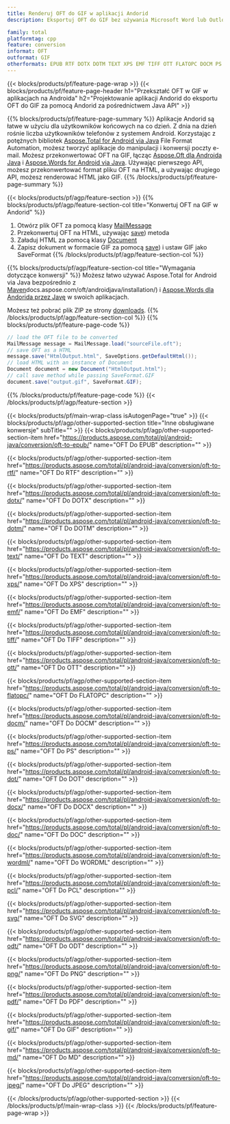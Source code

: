 ```yaml
---
title: Renderuj OFT do GIF w aplikacji Andorid
description: Eksportuj OFT do GIF bez używania Microsoft Word lub Outlook w swoich aplikacjach Andorid

family: total
platformtag: cpp
feature: conversion
informat: OFT
outformat: GIF
otherformats: EPUB RTF DOTX DOTM TEXT XPS EMF TIFF OTT FLATOPC DOCM PS DOT DOCX DOC WORDML PCL SVG ODT PNG PDF BMP MD JPEG
---
```

{{< blocks/products/pf/feature-page-wrap >}}
{{< blocks/products/pf/feature-page-header h1="Przekształć OFT w GIF w aplikacjach na Androida" h2="Projektowanie aplikacji Andorid do eksportu OFT do GIF za pomocą Andorid za pośrednictwem Java API" >}}

{{% blocks/products/pf/feature-page-summary %}}
Aplikacje Andorid są łatwe w użyciu dla użytkowników końcowych na co dzień. Z dnia na dzień rośnie liczba użytkowników telefonów z systemem Android. Korzystając z potężnych bibliotek [Aspose.Total for Android via Java](https://products.aspose.com/total/android-java/) File Format Automation, możesz tworzyć aplikacje do manipulacji i konwersji poczty e-mail. Możesz przekonwertować OFT na GIF, łącząc [Aspose.Oft dla Androida Java](https://products.aspose.com/oft/android-java/) i [Aspose.Words for Android via Java](https://products.aspose.com/words/android-java/). Używając pierwszego API, możesz przekonwertować format pliku OFT na HTML, a używając drugiego API, możesz renderować HTML jako GIF. 
{{% /blocks/products/pf/feature-page-summary  %}}

{{< blocks/products/pf/agp/feature-section >}}
{{% blocks/products/pf/agp/feature-section-col title="Konwertuj OFT na GIF w Andorid" %}}
1. Otwórz plik OFT za pomocą klasy [MailMessage](https://reference.aspose.com/oft/java/com.aspose.oft/mailmessage)
2. Przekonwertuj OFT na HTML, używając [save](https://reference.aspose.com/oft/java/com.aspose.oft/MailMessage#save(java.io.OutputStream,%20com.aspose.oft.SaveOptions) )) metoda
3. Załaduj HTML za pomocą klasy [Document](https://reference.aspose.com/words/java/com.aspose.words/Document)
4. Zapisz dokument w formacie GIF za pomocą [save](https://reference.aspose.com/words/java/com.aspose.words/Document#save(java.lang.String,com.aspose.words.SaveOptions) )) i ustaw GIF jako SaveFormat
{{% /blocks/products/pf/agp/feature-section-col %}}

{{% blocks/products/pf/agp/feature-section-col title="Wymagania dotyczące konwersji" %}}
Możesz łatwo używać Aspose.Total for Android via Java bezpośrednio z [Maven](https://releases.aspose.com/total/java/)docs.aspose.com/oft/androidjava/installation/) i [Aspose.Words dla Andorida przez Javę](https://docs.aspose.com/words/java/install-aspose-words-for-android-via-java/#install-asposewords-for-android-via-java-from-maven-repository) w swoich aplikacjach.

Możesz też pobrać plik ZIP ze strony [downloads](https://releases.aspose.com/total/androidjava).
{{% /blocks/products/pf/agp/feature-section-col %}}
{{% blocks/products/pf/feature-page-code %}}
```cs
// load the OFT file to be converted
MailMessage message = MailMessage.load("sourceFile.oft"); 
// save OFT as a HTML 
message.save("HtmlOutput.html", SaveOptions.getDefaultHtml());
// load HTML with an instance of Document
Document document = new Document("HtmlOutput.html");
// call save method while passing SaveFormat.GIF
document.save("output.gif", SaveFormat.GIF); 
```

{{% /blocks/products/pf/feature-page-code %}}
{{< /blocks/products/pf/agp/feature-section >}}

{{< blocks/products/pf/main-wrap-class isAutogenPage="true" >}}
{{< blocks/products/pf/agp/other-supported-section title="Inne obsługiwane konwersje" subTitle="" >}}
{{< blocks/products/pf/agp/other-supported-section-item href="https://products.aspose.com/total/pl/android-java/conversion/oft-to-epub/" name="OFT Do EPUB" description="" >}}

{{< blocks/products/pf/agp/other-supported-section-item href="https://products.aspose.com/total/pl/android-java/conversion/oft-to-rtf/" name="OFT Do RTF" description="" >}}

{{< blocks/products/pf/agp/other-supported-section-item href="https://products.aspose.com/total/pl/android-java/conversion/oft-to-dotx/" name="OFT Do DOTX" description="" >}}

{{< blocks/products/pf/agp/other-supported-section-item href="https://products.aspose.com/total/pl/android-java/conversion/oft-to-dotm/" name="OFT Do DOTM" description="" >}}

{{< blocks/products/pf/agp/other-supported-section-item href="https://products.aspose.com/total/pl/android-java/conversion/oft-to-text/" name="OFT Do TEXT" description="" >}}

{{< blocks/products/pf/agp/other-supported-section-item href="https://products.aspose.com/total/pl/android-java/conversion/oft-to-xps/" name="OFT Do XPS" description="" >}}

{{< blocks/products/pf/agp/other-supported-section-item href="https://products.aspose.com/total/pl/android-java/conversion/oft-to-emf/" name="OFT Do EMF" description="" >}}

{{< blocks/products/pf/agp/other-supported-section-item href="https://products.aspose.com/total/pl/android-java/conversion/oft-to-tiff/" name="OFT Do TIFF" description="" >}}

{{< blocks/products/pf/agp/other-supported-section-item href="https://products.aspose.com/total/pl/android-java/conversion/oft-to-ott/" name="OFT Do OTT" description="" >}}

{{< blocks/products/pf/agp/other-supported-section-item href="https://products.aspose.com/total/pl/android-java/conversion/oft-to-flatopc/" name="OFT Do FLATOPC" description="" >}}

{{< blocks/products/pf/agp/other-supported-section-item href="https://products.aspose.com/total/pl/android-java/conversion/oft-to-docm/" name="OFT Do DOCM" description="" >}}

{{< blocks/products/pf/agp/other-supported-section-item href="https://products.aspose.com/total/pl/android-java/conversion/oft-to-ps/" name="OFT Do PS" description="" >}}

{{< blocks/products/pf/agp/other-supported-section-item href="https://products.aspose.com/total/pl/android-java/conversion/oft-to-dot/" name="OFT Do DOT" description="" >}}

{{< blocks/products/pf/agp/other-supported-section-item href="https://products.aspose.com/total/pl/android-java/conversion/oft-to-docx/" name="OFT Do DOCX" description="" >}}

{{< blocks/products/pf/agp/other-supported-section-item href="https://products.aspose.com/total/pl/android-java/conversion/oft-to-doc/" name="OFT Do DOC" description="" >}}

{{< blocks/products/pf/agp/other-supported-section-item href="https://products.aspose.com/total/pl/android-java/conversion/oft-to-wordml/" name="OFT Do WORDML" description="" >}}

{{< blocks/products/pf/agp/other-supported-section-item href="https://products.aspose.com/total/pl/android-java/conversion/oft-to-pcl/" name="OFT Do PCL" description="" >}}

{{< blocks/products/pf/agp/other-supported-section-item href="https://products.aspose.com/total/pl/android-java/conversion/oft-to-svg/" name="OFT Do SVG" description="" >}}

{{< blocks/products/pf/agp/other-supported-section-item href="https://products.aspose.com/total/pl/android-java/conversion/oft-to-odt/" name="OFT Do ODT" description="" >}}

{{< blocks/products/pf/agp/other-supported-section-item href="https://products.aspose.com/total/pl/android-java/conversion/oft-to-png/" name="OFT Do PNG" description="" >}}

{{< blocks/products/pf/agp/other-supported-section-item href="https://products.aspose.com/total/pl/android-java/conversion/oft-to-pdf/" name="OFT Do PDF" description="" >}}

{{< blocks/products/pf/agp/other-supported-section-item href="https://products.aspose.com/total/pl/android-java/conversion/oft-to-gif/" name="OFT Do GIF" description="" >}}

{{< blocks/products/pf/agp/other-supported-section-item href="https://products.aspose.com/total/pl/android-java/conversion/oft-to-md/" name="OFT Do MD" description="" >}}

{{< blocks/products/pf/agp/other-supported-section-item href="https://products.aspose.com/total/pl/android-java/conversion/oft-to-jpeg/" name="OFT Do JPEG" description="" >}}


{{< /blocks/products/pf/agp/other-supported-section >}}
{{< /blocks/products/pf/main-wrap-class >}}
{{< /blocks/products/pf/feature-page-wrap >}}